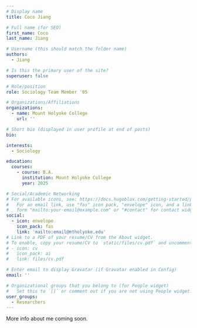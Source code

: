 ```yaml
---
# Display name
title: Coco Jiang 

# Full name (for SEO)
first_name: Coco
last_name: Jiang

# Username (this should match the folder name)
authors:
  - Jiang

# Is this the primary user of the site?
superuser: false

# Role/position
role: Sociology Team Member '05

# Organizations/Affiliations
organizations:
  - name: Mount Holyoke College
    url: ''

# Short bio (displayed in user profile at end of posts)
bio: 

interests:
  - Sociology

education:
  courses:
    - course: B.A. 
      institution: Mount Holyoke College
      year: 2025

# Social/Academic Networking
# For available icons, see: https://docs.hugoblox.com/getting-started/page-builder/#icons
#   For an email link, use "fas" icon pack, "envelope" icon, and a link in the
#   form "mailto:your-email@example.com" or "#contact" for contact widget.
social:
  - icon: envelope
    icon_pack: fas
    link: 'mailto:email@mtholyoke.edu'
# Link to a PDF of your resume/CV from the About widget.
# To enable, copy your resume/CV to `static/files/cv.pdf` and uncomment the lines below.
# - icon: cv
#   icon_pack: ai
#   link: files/cv.pdf

# Enter email to display Gravatar (if Gravatar enabled in Config)
email: ''

# Organizational groups that you belong to (for People widget)
#   Set this to `[]` or comment out if you are not using People widget.
user_groups:
  - Researchers
---
```


More info about me coming soon.